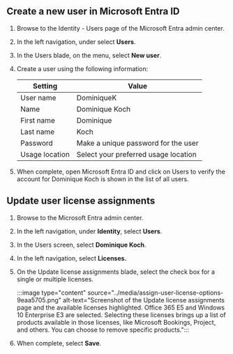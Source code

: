 ## Create a new user in Microsoft Entra ID

1.  Browse to the Identity - Users page of the Microsoft Entra admin center.
2.  In the left navigation, under select **Users**.
3.  In the Users blade, on the menu, select **New user**.
4.  Create a user using the following information:
    
    | **Setting**    | **Value**                            |
    | -------------- | ------------------------------------ |
    | User name      | DominiqueK                           |
    | Name           | Dominique Koch                       |
    | First name     | Dominique                            |
    | Last name      | Koch                                 |
    | Password       | Make a unique password for the user  |
    | Usage location | Select your preferred usage location |
5.  When complete, open Microsoft Entra ID and click on Users to verify the account for Dominique Koch is shown in the list of all users.

## Update user license assignments

1.  Browse to the Microsoft Entra admin center.
2.  In the left navigation, under **Identity**, select **Users**.
3.  In the Users screen, select **Dominique Koch**.
4.  In the left navigation, select **Licenses.**
5.  On the Update license assignments blade, select the check box for a single or multiple licenses.
    
    :::image type="content" source="../media/assign-user-license-options-9eaa5705.png" alt-text="Screenshot of the Update license assignments page and the available licenses highlighted. Office 365 E5 and Windows 10 Enterprise E3 are selected. Selecting these licenses brings up a list of products available in those licenses, like Microsoft Bookings, Project, and others. You can choose to remove specific products.":::
    
6.  When complete, select **Save**.
